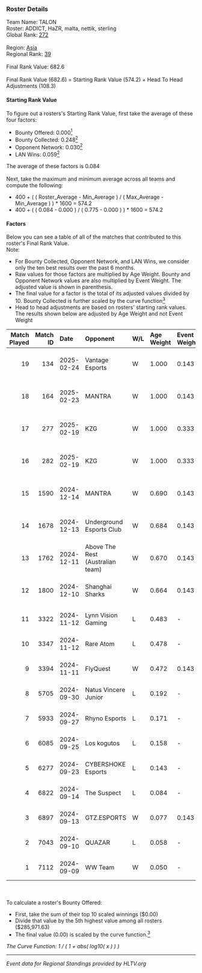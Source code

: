 ### Roster Details<br />
Team Name: TALON<br />
Roster: ADDICT, HaZR, malta, nettik, sterling<br />
Global Rank: [272](../../standings_global_2025_02_28.md)<br />
<br />
Region: [Asia]( ../../standings_asia_2025_02_28.md)<br />
Regional Rank: [39]( ../../standings_asia_2025_02_28.md)<br />
<br />
Final Rank Value:  682.6<br />
<br />
Final Rank Value (682.6) = Starting Rank Value (574.2) + Head To Head Adjustments (108.3)<br />

#### Starting Rank Value<br />
To figure out a rosters's Starting Rank Value, first take the average of these four factors:<br />
- Bounty Offered: 0.000[<sup>1</sup>](#table2)
- Bounty Collected: 0.248[<sup>2</sup>](#table1)
- Opponent Network: 0.030[<sup>2</sup>](#table1)
- LAN Wins: 0.059[<sup>2</sup>](#table1)

The average of these factors is 0.084<br />
<br />
Next, take the maximum and minimum average across all teams and compute the following:<br />
- 400 + ( ( Roster_Average - Min_Average ) / ( Max_Average - Min_Average ) ) * 1600 = 574.2
- 400 + ( ( 0.084 - 0.000 ) / ( 0.775 - 0.000 ) ) * 1600 = 574.2


#### Factors<br />
Below you can see a table of all of the matches that contributed to this roster's Final Rank Value.<br />
Note:<br />

- For Bounty Collected, Opponent Network, and LAN Wins, we consider only the ten best results over the past 6 months.
- Raw values for those factors are multiplied by Age Weight. Bounty and Opponent Network values are also multiplied by Event Weight. The adjusted value is shown in parenthesis.
- The final value for a factor is the total of its adjusted values divided by 10. Bounty Collected is further scaled by the curve function[<sup>3</sup>](#curveFunction)
- Head to head adjustments are based on rosters' starting rank values. The results shown below are adjusted by Age Weight and not Event Weight
<span id="table1"></span><br />


| Match Played | Match ID | Date       | Opponent                         | W/L | Age Weight | Event Weight | Bounty Collected | Opponent Network | LAN Wins  | H2H Adj. | Roster                                     |
| -: | -: | :- | :- | :- | :- | :- | :- | :- | :- | -: | :- |
|           19 |      134 | 2025-02-24 | Vantage Esports                  | W   | 1.000      | 0.143        | 0.004 (0.001)    | 0.326 (0.047)    | 0 (0.000) |    19.63 | ADDICT, HaZR, malta, nettik, sterling      |
|           18 |      164 | 2025-02-23 | MANTRA                           | W   | 1.000      | 0.143        | 0.000 (0.000)    | 0.187 (0.027)    | 0 (0.000) |    11.13 | ADDICT, HaZR, malta, nettik, sterling      |
|           17 |      277 | 2025-02-19 | KZG                              | W   | 1.000      | 0.333        | 0.001 (0.000)    | 0.226 (0.075)    | 0 (0.000) |    14.36 | ADDICT, HaZR, malta, nettik, sterling      |
|           16 |      282 | 2025-02-19 | KZG                              | W   | 1.000      | 0.333        | 0.001 (0.000)    | 0.226 (0.075)    | 0 (0.000) |    15.69 | ADDICT, HaZR, malta, nettik, sterling      |
|           15 |     1590 | 2024-12-14 | MANTRA                           | W   | 0.690      | 0.143        | 0.000 (0.000)    | 0.187 (0.018)    | 0 (0.000) |    11.12 | ADDICT, Gratisfaction, HaZR, malta, nettik |
|           14 |     1678 | 2024-12-13 | Underground Esports Club         | W   | 0.684      | 0.143        | 0.001 (0.000)    | 0.256 (0.025)    | 0 (0.000) |    12.33 | ADDICT, Gratisfaction, HaZR, malta, nettik |
|           13 |     1762 | 2024-12-11 | Above The Rest (Australian team) | W   | 0.670      | 0.143        | 0.000 (0.000)    | 0.094 (0.009)    | 0 (0.000) |     7.80 | ADDICT, Gratisfaction, HaZR, malta, nettik |
|           12 |     1800 | 2024-12-10 | Shanghai Sharks                  | W   | 0.664      | 0.143        | 0.000 (0.000)    | 0.061 (0.006)    | 0 (0.000) |     7.91 | ADDICT, Gratisfaction, HaZR, malta, nettik |
|           11 |     3322 | 2024-11-12 | Lynn Vision Gaming               | L   | 0.483      | -            | -                | -                | -         |    -2.50 | ADDICT, AZR, HaZR, mhL, nettik             |
|           10 |     3347 | 2024-11-12 | Rare Atom                        | L   | 0.478      | -            | -                | -                | -         |    -1.49 | ADDICT, AZR, HaZR, mhL, nettik             |
|            9 |     3394 | 2024-11-11 | FlyQuest                         | W   | 0.472      | 0.143        | 0.100 (0.007)    | 0.211 (0.014)    | 1 (0.472) |    13.76 | ADDICT, AZR, HaZR, mhL, nettik             |
|            8 |     5705 | 2024-09-30 | Natus Vincere Junior             | L   | 0.192      | -            | -                | -                | -         |    -0.42 | ADDICT, AZR, HaZR, mhL, nettik             |
|            7 |     5933 | 2024-09-27 | Rhyno Esports                    | L   | 0.171      | -            | -                | -                | -         |    -1.82 | ADDICT, AZR, HaZR, mhL, nettik             |
|            6 |     6085 | 2024-09-25 | Los kogutos                      | L   | 0.158      | -            | -                | -                | -         |    -0.32 | ADDICT, AZR, HaZR, mhL, nettik             |
|            5 |     6277 | 2024-09-23 | CYBERSHOKE Esports               | L   | 0.143      | -            | -                | -                | -         |    -0.59 | ADDICT, AZR, HaZR, mhL, nettik             |
|            4 |     6822 | 2024-09-14 | The Suspect                      | L   | 0.084      | -            | -                | -                | -         |    -0.71 | ADDICT, AZR, HaZR, mhL, nettik             |
|            3 |     6897 | 2024-09-13 | GTZ.ESPORTS                      | W   | 0.077      | 0.143        | 0.095 (0.001)    | 0.655 (0.007)    | 0 (0.000) |     2.38 | ADDICT, AZR, HaZR, mhL, nettik             |
|            2 |     7043 | 2024-09-10 | QUAZAR                           | L   | 0.058      | -            | -                | -                | -         |    -0.56 | ADDICT, AZR, HaZR, mhL, nettik             |
|            1 |     7112 | 2024-09-09 | WW Team                          | W   | 0.050      | -            | -                | -                | -         |     0.64 | ADDICT, AZR, HaZR, mhL, nettik             |

<br />
<span id="table2"></span><br />
To calculate a roster's Bounty Offered:<br />

- First, take the sum of their top 10 scaled winnings ($0.00)
- Divide that value by the 5th highest value among all rosters ($285,971.63)
- The final value (0.00) is scaled by the curve function.[<sup>3</sup>](#curveFunction)

<span id="curveFunction"></span>_The Curve Function: 1 / ( 1 + abs( log10( x ) ) )_<br />

---
_Event data for Regional Standings provided by HLTV.org_<br />
